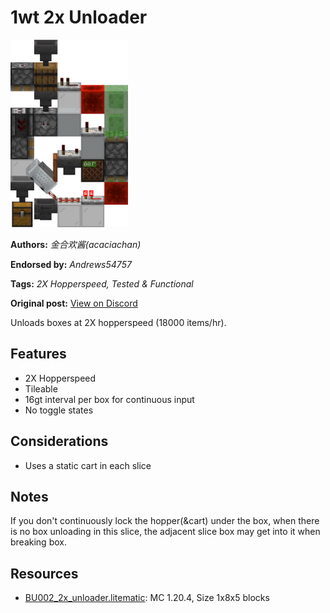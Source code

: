 # 1wt 2x Unloader
<img alt="area_render_59_.png" src="images/area_render_59_.png?raw=1" height="300px">

**Authors:** *金合欢酱(acaciachan)*

**Endorsed by:** *Andrews54757*

**Tags:** *2X Hopperspeed, Tested & Functional*

**Original post:** [View on Discord](https://discord.com/channels/1375556143186837695/1388317019501363371)

Unloads boxes at 2X hopperspeed (18000 items/hr).

## Features
- 2X Hopperspeed
- Tileable
- 16gt interval per box for continuous input
- No toggle states

## Considerations
- Uses a static cart in each slice

## Notes
If you don't continuously lock the hopper(&cart) under the box, when there is no box unloading in this slice, the adjacent slice box may get into it when breaking box.

## Resources
- [BU002_2x_unloader.litematic](attachments/BU002_2x_unloader.litematic): MC 1.20.4, Size 1x8x5 blocks
